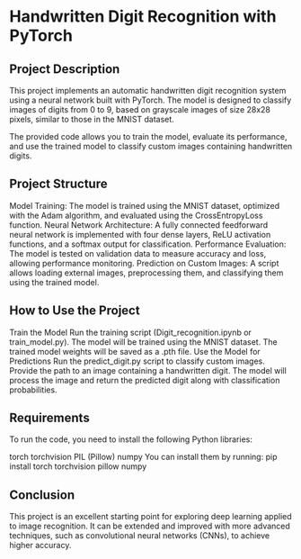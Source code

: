 # Handwritten Digit Recognition with PyTorch

## Project Description

This project implements an automatic handwritten digit recognition system using a neural network built with PyTorch. The model is designed to classify images of digits from 0 to 9, based on grayscale images of size 28x28 pixels, similar to those in the MNIST dataset.

The provided code allows you to train the model, evaluate its performance, and use the trained model to classify custom images containing handwritten digits.

## Project Structure

Model Training: The model is trained using the MNIST dataset, optimized with the Adam algorithm, and evaluated using the CrossEntropyLoss function.
Neural Network Architecture: A fully connected feedforward neural network is implemented with four dense layers, ReLU activation functions, and a softmax output for classification.
Performance Evaluation: The model is tested on validation data to measure accuracy and loss, allowing performance monitoring.
Prediction on Custom Images: A script allows loading external images, preprocessing them, and classifying them using the trained model.

## How to Use the Project

Train the Model
Run the training script (Digit_recognition.ipynb or train_model.py).
The model will be trained using the MNIST dataset.
The trained model weights will be saved as a .pth file.
Use the Model for Predictions
Run the predict_digit.py script to classify custom images.
Provide the path to an image containing a handwritten digit.
The model will process the image and return the predicted digit along with classification probabilities.

## Requirements

To run the code, you need to install the following Python libraries:

torch
torchvision
PIL (Pillow)
numpy
You can install them by running: pip install torch torchvision pillow numpy

## Conclusion

This project is an excellent starting point for exploring deep learning applied to image recognition. It can be extended and improved with more advanced techniques, such as convolutional neural networks (CNNs), to achieve higher accuracy.
